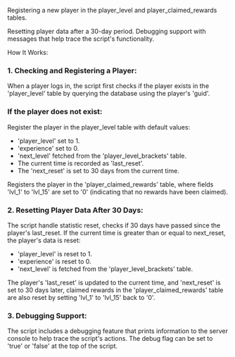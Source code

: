 Registering a new player in the player_level and player_claimed_rewards tables.

Resetting player data after a 30-day period.
Debugging support with messages that help trace the script's functionality.

How It Works:

### 1. Checking and Registering a Player:
When a player logs in, the script first checks if the player exists in the 
'player_level' table by querying the database using the player's 'guid'.

### If the player does not exist:

Register the player in the player_level table with default values:

- 'player_level' set to 1.
- 'experience' set to 0.
- 'next_level' fetched from the 'player_level_brackets' table.
- The current time is recorded as 'last_reset'.
- The 'next_reset' is set to 30 days from the current time.

Registers the player in the 'player_claimed_rewards' table, 
where fields 'lvl_1' to 'lvl_15' are set to '0' (indicating that no rewards have been claimed).


### 2. Resetting Player Data After 30 Days:

The script handle statistic reset, checks if 30 days have passed since the player's last_reset.
If the current time is greater than or equal to next_reset, the player's data is reset:

- 'player_level' is reset to 1.
- 'experience' is reset to 0.
- 'next_level' is fetched from the 'player_level_brackets' table.

The player's 'last_reset' is updated to the current time, and 'next_reset' is set to 30 days later,
claimed rewards in the 'player_claimed_rewards' table are also reset by setting 'lvl_1' to 'lvl_15' back to '0'.


### 3. Debugging Support:

The script includes a debugging feature that prints information to the server console to help trace the script's actions.
The debug flag can be set to 'true' or 'false' at the top of the script.
